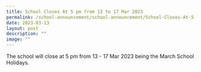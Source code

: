 ```yaml
---
title: School Closes At 5 pm from 13 to 17 Mar 2023
permalink: /school-announcement/school-announcement/School-Closes-At-5-pm-from-13-to-17-Mar-2023/
date: 2023-03-13
layout: post
description: ""
image: ""
---
```


The school will close at 5 pm from 13 - 17 Mar 2023 being the March School Holidays.